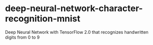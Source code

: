 # deep-neural-network-character-recognition-mnist
Deep Neural Network with TensorFlow 2.0 that recognizes handwritten digits from 0 to 9
